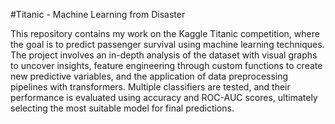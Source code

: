 #Titanic - Machine Learning from Disaster

This repository contains my work on the Kaggle Titanic competition, where the goal is to predict passenger survival using machine learning techniques. 
The project involves an in-depth analysis of the dataset with visual graphs to uncover insights, feature engineering through custom functions to create new predictive variables, and the application of data preprocessing pipelines with transformers.
Multiple classifiers are tested, and their performance is evaluated using accuracy and ROC-AUC scores, ultimately selecting the most suitable model for final predictions.
